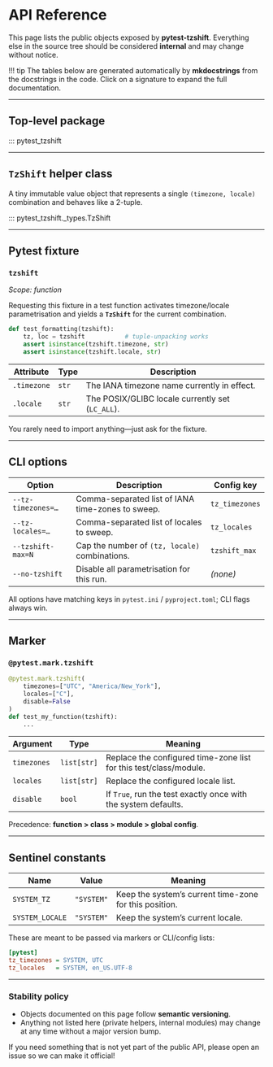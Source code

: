 # API Reference

This page lists the public objects exposed by **pytest-tzshift**.
Everything else in the source tree should be considered **internal** and may change without notice.

!!! tip
The tables below are generated automatically by **mkdocstrings** from the
docstrings in the code.
Click on a signature to expand the full documentation.

---

## Top-level package

\::: pytest\_tzshift

---

## `TzShift` helper class

A tiny immutable value object that represents a single `(timezone, locale)` combination and behaves like a 2-tuple.

\::: pytest\_tzshift.\_types.TzShift

---

## Pytest fixture

### `tzshift`

*Scope: function*

Requesting this fixture in a test function activates timezone/locale parametrisation and yields a **`TzShift`** for the current combination.

```python
def test_formatting(tzshift):
    tz, loc = tzshift           # tuple-unpacking works
    assert isinstance(tzshift.timezone, str)
    assert isinstance(tzshift.locale, str)
```

| Attribute   | Type  | Description                                      |
| ----------- | ----- | ------------------------------------------------ |
| `.timezone` | `str` | The IANA timezone name currently in effect.      |
| `.locale`   | `str` | The POSIX/GLIBC locale currently set (`LC_ALL`). |

You rarely need to import anything—just ask for the fixture.

---

## CLI options

| Option             | Description                                       | Config key     |
| ------------------ | ------------------------------------------------- | -------------- |
| `--tz-timezones=…` | Comma-separated list of IANA time-zones to sweep. | `tz_timezones` |
| `--tz-locales=…`   | Comma-separated list of locales to sweep.         | `tz_locales`   |
| `--tzshift-max=N`  | Cap the number of `(tz, locale)` combinations.    | `tzshift_max`  |
| `--no-tzshift`     | Disable all parametrisation for this run.         | *(none)*       |

All options have matching keys in `pytest.ini` / `pyproject.toml`; CLI flags always win.

---

## Marker

### `@pytest.mark.tzshift`

```python
@pytest.mark.tzshift(
    timezones=["UTC", "America/New_York"],
    locales=["C"],
    disable=False
)
def test_my_function(tzshift):
    ...
```

| Argument    | Type        | Meaning                                                           |
| ----------- | ----------- | ----------------------------------------------------------------- |
| `timezones` | `list[str]` | Replace the configured time-zone list for this test/class/module. |
| `locales`   | `list[str]` | Replace the configured locale list.                               |
| `disable`   | `bool`      | If `True`, run the test exactly once with the system defaults.    |

Precedence: **function > class > module > global config**.

---

## Sentinel constants

| Name            | Value      | Meaning                                                |
| --------------- | ---------- | ------------------------------------------------------ |
| `SYSTEM_TZ`     | `"SYSTEM"` | Keep the system’s current time-zone for this position. |
| `SYSTEM_LOCALE` | `"SYSTEM"` | Keep the system’s current locale.                      |

These are meant to be passed via markers or CLI/config lists:

```ini
[pytest]
tz_timezones = SYSTEM, UTC
tz_locales   = SYSTEM, en_US.UTF-8
```

---

### Stability policy

* Objects documented on this page follow **semantic versioning**.
* Anything not listed here (private helpers, internal modules) may change at any time without a major version bump.

If you need something that is not yet part of the public API, please open an issue so we can make it official!